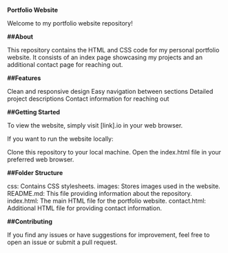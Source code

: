 **Portfolio Website**

Welcome to my portfolio website repository!

**##About**

This repository contains the HTML and CSS code for my personal portfolio website. It consists of an index page showcasing my projects and an additional contact page for reaching out.

**##Features**

Clean and responsive design Easy navigation between sections Detailed project descriptions Contact information for reaching out

**##Getting Started**

To view the website, simply visit [link].io in your web browser.

If you want to run the website locally:

Clone this repository to your local machine. Open the index.html file in your preferred web browser.

**##Folder Structure**

css: Contains CSS stylesheets. images: Stores images used in the website. README.md: This file providing information about the repository. index.html: The main HTML file for the portfolio website. contact.html: Additional HTML file for providing contact information.

**##Contributing**

If you find any issues or have suggestions for improvement, feel free to open an issue or submit a pull request.

